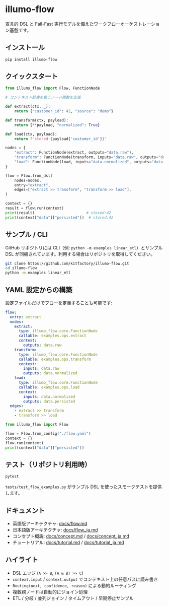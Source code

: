 # illumo-flow

宣言的 DSL と Fail-Fast 実行モデルを備えたワークフローオーケストレーション基盤です。

## インストール
```bash
pip install illumo-flow
```

## クイックスタート
```python
from illumo_flow import Flow, FunctionNode

# コンテキスト辞書を扱うノード関数を定義

def extract(ctx, _):
    return {"customer_id": 42, "source": "demo"}

def transform(ctx, payload):
    return {**payload, "normalized": True}

def load(ctx, payload):
    return f"stored:{payload['customer_id']}"

nodes = {
    "extract": FunctionNode(extract, outputs="data.raw"),
    "transform": FunctionNode(transform, inputs="data.raw", outputs="data.normalized"),
    "load": FunctionNode(load, inputs="data.normalized", outputs="data.persisted"),
}

flow = Flow.from_dsl(
    nodes=nodes,
    entry="extract",
    edges=["extract >> transform", "transform >> load"],
)

context = {}
result = flow.run(context)
print(result)                       # stored:42
print(context["data"]["persisted"])  # stored:42
```

## サンプル / CLI
GitHub リポジトリには CLI（例: `python -m examples linear_etl`）とサンプル DSL が同梱されています。利用する場合はリポジトリを取得してください。
```bash
git clone https://github.com/kitfactory/illumo-flow.git
cd illumo-flow
python -m examples linear_etl
```

## YAML 設定からの構築
設定ファイルだけでフローを定義することも可能です:

```yaml
flow:
  entry: extract
  nodes:
    extract:
      type: illumo_flow.core.FunctionNode
      callable: examples.ops.extract
      context:
        outputs: data.raw
    transform:
      type: illumo_flow.core.FunctionNode
      callable: examples.ops.transform
      context:
        inputs: data.raw
        outputs: data.normalized
    load:
      type: illumo_flow.core.FunctionNode
      callable: examples.ops.load
      context:
        inputs: data.normalized
        outputs: data.persisted
  edges:
    - extract >> transform
    - transform >> load
```

```python
from illumo_flow import Flow

flow = Flow.from_config("./flow.yaml")
context = {}
flow.run(context)
print(context["data"]["persisted"])
```

## テスト（リポジトリ利用時）
```bash
pytest
```
`tests/test_flow_examples.py` がサンプル DSL を使ったスモークテストを提供します。

## ドキュメント
- 英語版アーキテクチャ: [docs/flow.md](docs/flow.md)
- 日本語版アーキテクチャ: [docs/flow_ja.md](docs/flow_ja.md)
- コンセプト概説: [docs/concept.md](docs/concept.md) / [docs/concept_ja.md](docs/concept_ja.md)
- チュートリアル: [docs/tutorial.md](docs/tutorial.md) / [docs/tutorial_ja.md](docs/tutorial_ja.md)

## ハイライト
- DSL エッジ (`A >> B`, `(A & B) >> C`)
- `context.input` / `context.output` でコンテキスト上の任意パスに読み書き
- `Routing(next, confidence, reason)` による動的ルーティング
- 複数親ノードは自動的にジョイン処理
- ETL / 分岐 / 並列ジョイン / タイムアウト / 早期停止サンプル
